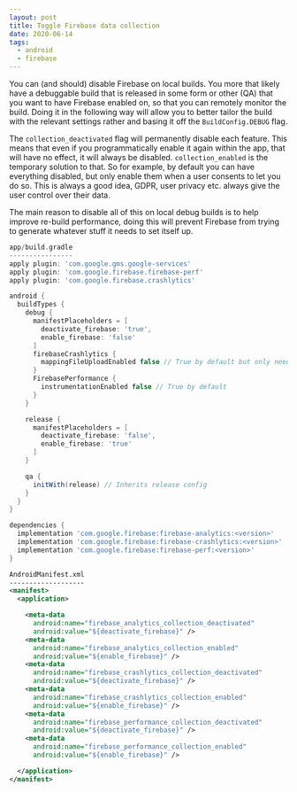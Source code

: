 ```yaml
---
layout: post
title: Toggle Firebase data collection
date: 2020-06-14
tags:
  - android
  - firebase
---
```


You can (and should) disable Firebase on local builds. You more that likely have a debuggable build that is released in some form or other (QA) that you want to have Firebase enabled on, so that you can remotely monitor the build. Doing it in the following way will allow you to better tailor the build with the relevant settings rather and basing it off the `BuildConfig.DEBUG` flag.

The `collection_deactivated` flag will permanently disable each feature. This means that even if you programmatically enable it again within the app, that will have no effect, it will always be disabled. `collection_enabled` is the temporary solution to that. So for example, by default you can have everything disabled, but only enable them when a user consents to let you do so. This is always a good idea, GDPR, user privacy etc. always give the user control over their data.

The main reason to disable all of this on local debug builds is to help improve re-build performance, doing this will prevent Firebase from trying to generate whatever stuff it needs to set itself up.

```groovy
app/build.gradle
----------------
apply plugin: 'com.google.gms.google-services'
apply plugin: 'com.google.firebase.firebase-perf'
apply plugin: 'com.google.firebase.crashlytics'

android {
  buildTypes {
    debug {
      manifestPlaceholders = [
        deactivate_firebase: 'true',
        enable_firebase: 'false'
      ]
      firebaseCrashlytics {
        mappingFileUploadEnabled false // True by default but only needed on proguarded builds
      }
      FirebasePerformance {
        instrumentationEnabled false // True by default
      }
    }

    release {
      manifestPlaceholders = [
        deactivate_firebase: 'false',
        enable_firebase: 'true'
      ]
    }

    qa {
      initWith(release) // Inherits release config
    }
  }
}

dependencies {
  implementation 'com.google.firebase:firebase-analytics:<version>'
  implementation 'com.google.firebase:firebase-crashlytics:<version>'
  implementation 'com.google.firebase:firebase-perf:<version>'
}
```

```xml
AndroidManifest.xml
-------------------
<manifest>
  <application>

    <meta-data
      android:name="firebase_analytics_collection_deactivated"
      android:value="${deactivate_firebase}" />
    <meta-data
      android:name="firebase_analytics_collection_enabled"
      android:value="${enable_firebase}" />
    <meta-data
      android:name="firebase_crashlytics_collection_deactivated"
      android:value="${deactivate_firebase}" />
    <meta-data
      android:name="firebase_crashlytics_collection_enabled"
      android:value="${enable_firebase}" />
    <meta-data
      android:name="firebase_performance_collection_deactivated"
      android:value="${deactivate_firebase}" />
    <meta-data
      android:name="firebase_performance_collection_enabled"
      android:value="${enable_firebase}" />

  </application>
</manifest>
```
